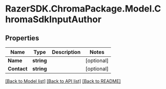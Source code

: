 # RazerSDK.ChromaPackage.Model.ChromaSdkInputAuthor
## Properties

Name | Type | Description | Notes
------------ | ------------- | ------------- | -------------
**Name** | **string** |  | [optional] 
**Contact** | **string** |  | [optional] 

[[Back to Model list]](../README.md#documentation-for-models) [[Back to API list]](../README.md#documentation-for-api-endpoints) [[Back to README]](../README.md)

